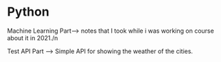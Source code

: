 # Python

Machine Learning Part--> notes that I took while i was working on course about it in 2021./n

Test API Part --> Simple API for showing the weather of the cities.
